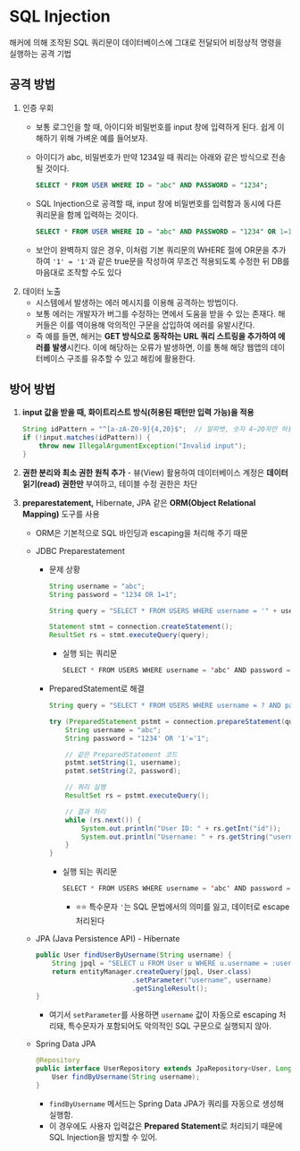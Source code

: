 # SQL Injection

해커에 의해 조작된 SQL 쿼리문이 데이터베이스에 그대로 전달되어 비정상적 명령을 실행하는 공격 기법

## 공격 방법

1. 인증 우회
    - 보통 로그인을 할 때, 아이디와 비밀번호를 input 창에 입력하게 된다. 쉽게 이해하기 위해 가벼운 예를 들어보자.
    - 아이디가 abc, 비밀번호가 만약 1234일 때 쿼리는 아래와 같은 방식으로 전송될 것이다.
        
        ```sql
        SELECT * FROM USER WHERE ID = "abc" AND PASSWORD = "1234";
        ```
        
    - SQL Injection으로 공격할 때, input 창에 비밀번호를 입력함과 동시에 다른 쿼리문을 함께 입력하는 것이다.
        
        ```sql
        SELECT * FROM USER WHERE ID = "abc" AND PASSWORD = "1234" OR 1=1;
        ```
        
    - 보안이 완벽하지 않은 경우, 이처럼 기본 쿼리문의 WHERE 절에 OR문을 추가하여 `'1' = '1'`과 같은 true문을 작성하여 무조건 적용되도록 수정한 뒤 DB를 마음대로 조작할 수도 있다
2. 데이터 노출
    - 시스템에서 발생하는 에러 메시지를 이용해 공격하는 방법이다.
    - 보통 에러는 개발자가 버그를 수정하는 면에서 도움을 받을 수 있는 존재다. 해커들은 이를 역이용해 악의적인 구문을 삽입하여 에러를 유발시킨다.
    - 즉 예를 들면, 해커는 **GET 방식으로 동작하는 URL 쿼리 스트링을 추가하여 에러를 발생**시킨다. 이에 해당하는 오류가 발생하면, 이를 통해 해당 웹앱의 데이터베이스 구조를 유추할 수 있고 해킹에 활용한다.

## 방어 방법

1. **input 값을 받을 때, 화이트리스트 방식(허용된 패턴만 입력 가능)을 적용**
    
    ```java
    String idPattern = "^[a-zA-Z0-9]{4,20}$";  // 알파벳, 숫자 4~20자만 허용
    if (!input.matches(idPattern)) {
        throw new IllegalArgumentException("Invalid input");
    }
    ```
    
2.   **권한 분리와 최소 권한 원칙 추가**
    - 뷰(View) 활용하여 데이터베이스 계정은 **데이터 읽기(read) 권한만** 부여하고, 테이블 수정 권한은 차단
3.  **preparestatement,** Hibernate, JPA 같은 **ORM(Object Relational Mapping)** 도구를 사용
    - ORM은 기본적으로 SQL 바인딩과 escaping을 처리해 주기 때문
    - JDBC Preparestatement
        - 문제 상황
            
            ```java
            String username = "abc";
            String password = "1234 OR 1=1";
            
            String query = "SELECT * FROM USERS WHERE username = '" + username + "' AND password = '" + password + "'";
            
            Statement stmt = connection.createStatement();
            ResultSet rs = stmt.executeQuery(query);
            
            ```
            
            - 실행 되는 쿼리문
                
                ```java
                SELECT * FROM USERS WHERE username = 'abc' AND password = '1234' OR 1=1;
                ```
                
        - PreparedStatement로 해결
            
            ```java
            String query = "SELECT * FROM USERS WHERE username = ? AND password = ?";
            
            try (PreparedStatement pstmt = connection.prepareStatement(query)) {
                String username = "abc";
                String password = "1234' OR '1'='1";
            
                // 같은 PreparedStatement 코드
                pstmt.setString(1, username); 
                pstmt.setString(2, password);
            
                // 쿼리 실행
                ResultSet rs = pstmt.executeQuery();
            
                // 결과 처리
                while (rs.next()) {
                    System.out.println("User ID: " + rs.getInt("id"));
                    System.out.println("Username: " + rs.getString("username"));
                }
            }
            ```
            
            - 실행 되는 쿼리문
                
                ```java
                SELECT * FROM USERS WHERE username = 'abc' AND password = '1234'' OR ''1''=''1';
                
                ```
                
                - ⭐⭐ 특수문자 `'`는 SQL 문법에서의 의미를 잃고, 데이터로 escape 처리된다
    - JPA (Java Persistence API) - Hibernate
        
        ```java
        public User findUserByUsername(String username) {
            String jpql = "SELECT u FROM User u WHERE u.username = :username";
            return entityManager.createQuery(jpql, User.class)
                                .setParameter("username", username)
                                .getSingleResult();
        }
        ```
        
        - 여기서 `setParameter`를 사용하면 `username` 값이 자동으로 escaping 처리돼, 특수문자가 포함되어도 악의적인 SQL 구문으로 실행되지 않아.
    - Spring Data JPA
        
        ```java
        @Repository
        public interface UserRepository extends JpaRepository<User, Long> {
            User findByUsername(String username);
        }
        ```
        
        - `findByUsername` 메서드는 Spring Data JPA가 쿼리를 자동으로 생성해 실행함.
        - 이 경우에도 사용자 입력값은 **Prepared Statement**로 처리되기 때문에 SQL Injection을 방지할 수 있어.